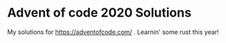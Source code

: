 # Advent of code 2020 Solutions
My solutions for https://adventofcode.com/ . Learnin' some rust this year!
